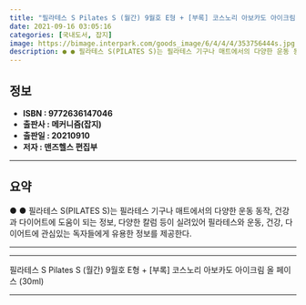 ```yaml
---
title: "필라테스 S Pilates S (월간) 9월호 E형 + [부록] 코스노리 아보카도 아이크림 올 페이스 (30ml)"
date: 2021-09-16 03:05:16
categories: [국내도서, 잡지]
image: https://bimage.interpark.com/goods_image/6/4/4/4/353756444s.jpg
description: ● ● 필라테스 S(PILATES S)는 필라테스 기구나 매트에서의 다양한 운동 동작, 건강과 다이어트에 도움이 되는 정보, 다양한 칼럼 등이 실려있어 필라테스와 운동, 건강, 다이어트에 관심있는 독자들에게 유용한 정보를 제공한다.
---
```


## **정보**

- **ISBN : 9772636147046**
- **출판사 : 메커니즘(잡지)**
- **출판일 : 20210910**
- **저자 : 맨즈헬스 편집부**

------



## **요약**

●  ●  필라테스 S(PILATES S)는 필라테스 기구나 매트에서의 다양한 운동 동작, 건강과 다이어트에 도움이 되는 정보, 다양한 칼럼 등이 실려있어 필라테스와 운동, 건강, 다이어트에 관심있는 독자들에게 유용한 정보를 제공한다.

------



------


필라테스 S Pilates S (월간) 9월호 E형 + [부록] 코스노리 아보카도 아이크림 올 페이스 (30ml) 

------


